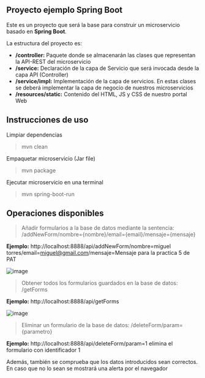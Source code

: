 
## Proyecto ejemplo Spring Boot

Este es un proyecto que será la base para construir un microservicio basado en **Spring Boot**.

La estructura del proyecto es:

 - **/controller:** Paquete donde se almacenarán las clases que representan la API-REST del microservicio
 - **/service:** Declaración de la capa de Servicio que será invocada desde la capa API (Controller)
 - **/service/impl:**  Implementación de la capa de servicios. En estas clases se deberá implementar la capa de negocio de nuestros microservicios
 - **/resources/static:** Contenido del HTML, JS y CSS de nuestro portal Web

## Instrucciones de uso

Limpiar dependencias
> mvn clean

Empaquetar microservicio (Jar file)

> mvn package

Ejecutar microservicio en una terminal

> mvn spring-boot-run


## Operaciones disponibles

> Añadir formularios a la base de datos mediante la sentencia: /addNewForm/nombre={nombre}/email={email}/mensaje={mensaje}

**Ejemplo:** http://localhost:8888/api/addNewForm/nombre=miguel torres/email=miguel@gmail.com/mensaje=Mensaje para la practica 5 de PAT

![image](https://user-images.githubusercontent.com/97603106/235356972-ada0ce84-a287-4ef7-b8d2-1abaf07ecbcf.png)

> Obtener todos los formularios guardados en la base de datos: /getForms

**Ejemplo:** http://localhost:8888/api/getForms

![image](https://user-images.githubusercontent.com/97603106/235357214-808d51ae-4b3c-4a0c-886e-5ebb52c656eb.png)

> Eliminar un formulario de la base de datos: /deleteForm/param={parametro}

**Ejemplo:** http://localhost:8888/api/deleteForm/param=1 elimina el formulario con identificador 1

Además, también se comprueba que los datos introducidos sean correctos. En caso que no lo sean se mostrará una alerta por el navegador


